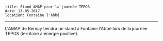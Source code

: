     title: Stand AMAP pour la journée TEPOS
    date: 13-05-2017
    location: Fontaine l'Abbé
---

L'AMAP de Bernay tiendra un stand à Fontaine l'Abbé lors de la journée TEPOS (territoire à énergie positive).

